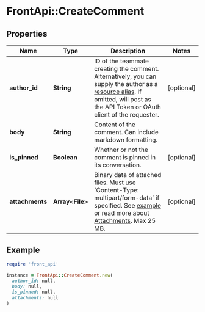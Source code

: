 # FrontApi::CreateComment

## Properties

| Name | Type | Description | Notes |
| ---- | ---- | ----------- | ----- |
| **author_id** | **String** | ID of the teammate creating the comment. Alternatively, you can supply the author as a [resource alias](https://dev.frontapp.com/docs/resource-aliases-1). If omitted, will post as the API Token or OAuth client of the requester. | [optional] |
| **body** | **String** | Content of the comment. Can include markdown formatting. |  |
| **is_pinned** | **Boolean** | Whether or not the comment is pinned in its conversation. | [optional] |
| **attachments** | **Array&lt;File&gt;** | Binary data of attached files. Must use &#x60;Content-Type: multipart/form-data&#x60; if specified. See [example](https://gist.github.com/hdornier/e04d04921032e98271f46ff8a539a4cb) or read more about [Attachments](https://dev.frontapp.com/docs/attachments-1).  Max 25 MB. | [optional] |

## Example

```ruby
require 'front_api'

instance = FrontApi::CreateComment.new(
  author_id: null,
  body: null,
  is_pinned: null,
  attachments: null
)
```

